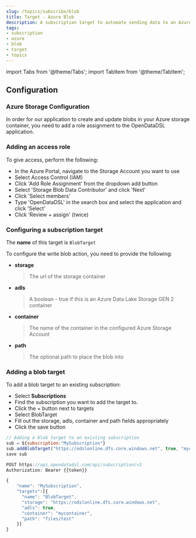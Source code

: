 ```yaml
---
slug: /topics/subscribe/blob
title: Target - Azure Blob
description: A subscription target to automate sending data to an Azure Blob
tags:
- subscription
- azure
- blob
- target
- topics
---
```


import Tabs from '@theme/Tabs';
import TabItem from '@theme/TabItem';

## Configuration

### Azure Storage Configuration
In order for our application to create and update blobs in your Azure storage container, you need to add a role assignment to the OpenDataDSL application.

### Adding an access role
To give access, perform the following:

* In the Azure Portal, navigate to the Storage Account you want to use
* Select Access Control (IAM)
* Click 'Add Role Assignment' from the dropdown add button
* Select 'Storage Blob Data Contributor' and click 'Next'
* Click 'Select members'
* Type 'OpenDataDSL' in the search box and select the application and click 'Select'
* Click 'Review + assign' (twice)

### Configuring a subscription target
The **name** of this target is ```BlobTarget```

To configure the write blob action, you need to provide the following:
* **storage**
  > The url of the storage container
* **adls**
  > A boolean - true if this is an Azure Data Lake Storage GEN 2 container
* **container**
  > The name of the container in the configured Azure Storage Account
* **path**
  > The optional path to place the blob into

### Adding a blob target

To add a blob target to an existing subscription:

<Tabs groupId="tool">
<TabItem value="portal" label="Web Portal" default>

* Select **Subscriptions**
* Find the subscription you want to add the target to.
* Click the + button next to targets
* Select BlobTarget
* Fill out the storage, adls, container and path fields appropriately
* Click the save button


</TabItem>
<TabItem value="odsl" label="OpenDataDSL">

```js
// Adding a blob target to an existing subscription
sub = ${subscription:"MySubscription"}
sub.addBlobTarget("https://odslonline.dfs.core.windows.net", true, "mycontainer", "files/test")
save sub
```

</TabItem>
<TabItem value="rest" label="REST API">

```js
POST https://api.opendatadsl.com/api/subscription/v1
Authorization: Bearer {{token}}

{
    "name": "MySubscription",
    "targets":[{
      "name": "BlobTarget",
      "storage": "https://odslonline.dfs.core.windows.net",
      "adls": true,
      "container": "mycontainer",
      "path": "files/test"
    }]
}
```

</TabItem>
</Tabs>


